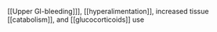  [[Upper GI-bleeding]]], [[hyperalimentation]], increased tissue [[catabolism]], and [[glucocorticoids]] use